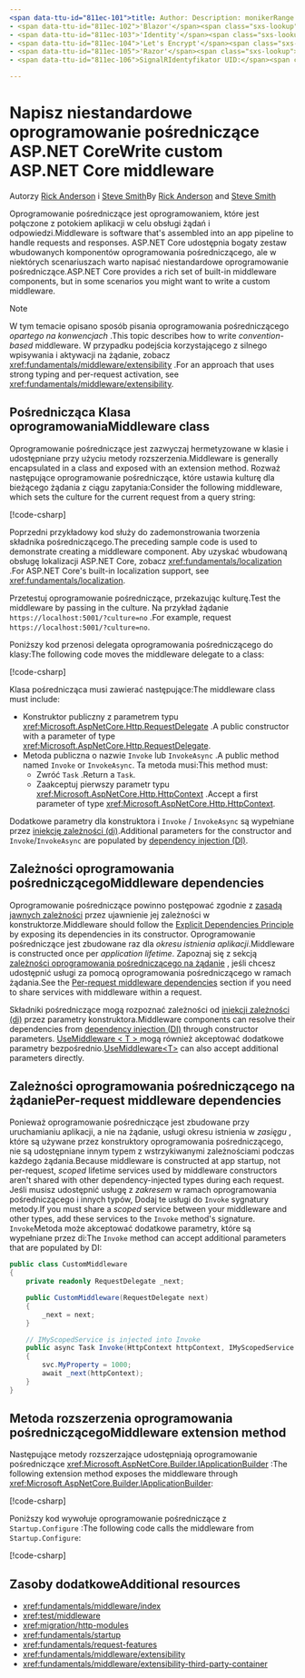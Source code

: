 ```yaml
---
<span data-ttu-id="811ec-101">title: Author: Description: monikerRange: MS. Author: MS. Custom: MS. Date: No-Loc:</span><span class="sxs-lookup"><span data-stu-id="811ec-101">title: author: description: monikerRange: ms.author: ms.custom: ms.date: no-loc:</span></span>
- <span data-ttu-id="811ec-102">'Blazor'</span><span class="sxs-lookup"><span data-stu-id="811ec-102">'Blazor'</span></span>
- <span data-ttu-id="811ec-103">'Identity'</span><span class="sxs-lookup"><span data-stu-id="811ec-103">'Identity'</span></span>
- <span data-ttu-id="811ec-104">'Let's Encrypt'</span><span class="sxs-lookup"><span data-stu-id="811ec-104">'Let's Encrypt'</span></span>
- <span data-ttu-id="811ec-105">'Razor'</span><span class="sxs-lookup"><span data-stu-id="811ec-105">'Razor'</span></span>
- <span data-ttu-id="811ec-106">SignalRIdentyfikator UID:</span><span class="sxs-lookup"><span data-stu-id="811ec-106">'SignalR' uid:</span></span> 

---
```

# <a name="write-custom-aspnet-core-middleware"></a><span data-ttu-id="811ec-107">Napisz niestandardowe oprogramowanie pośredniczące ASP.NET Core</span><span class="sxs-lookup"><span data-stu-id="811ec-107">Write custom ASP.NET Core middleware</span></span>

<span data-ttu-id="811ec-108">Autorzy [Rick Anderson](https://twitter.com/RickAndMSFT) i [Steve Smith](https://ardalis.com/)</span><span class="sxs-lookup"><span data-stu-id="811ec-108">By [Rick Anderson](https://twitter.com/RickAndMSFT) and [Steve Smith](https://ardalis.com/)</span></span>

<span data-ttu-id="811ec-109">Oprogramowanie pośredniczące jest oprogramowaniem, które jest połączone z potokiem aplikacji w celu obsługi żądań i odpowiedzi.</span><span class="sxs-lookup"><span data-stu-id="811ec-109">Middleware is software that's assembled into an app pipeline to handle requests and responses.</span></span> <span data-ttu-id="811ec-110">ASP.NET Core udostępnia bogaty zestaw wbudowanych komponentów oprogramowania pośredniczącego, ale w niektórych scenariuszach warto napisać niestandardowe oprogramowanie pośredniczące.</span><span class="sxs-lookup"><span data-stu-id="811ec-110">ASP.NET Core provides a rich set of built-in middleware components, but in some scenarios you might want to write a custom middleware.</span></span>

> [!NOTE]
> <span data-ttu-id="811ec-111">W tym temacie opisano sposób pisania oprogramowania pośredniczącego *opartego na konwencjach* .</span><span class="sxs-lookup"><span data-stu-id="811ec-111">This topic describes how to write *convention-based* middleware.</span></span> <span data-ttu-id="811ec-112">W przypadku podejścia korzystającego z silnego wpisywania i aktywacji na żądanie, zobacz <xref:fundamentals/middleware/extensibility> .</span><span class="sxs-lookup"><span data-stu-id="811ec-112">For an approach that uses strong typing and per-request activation, see <xref:fundamentals/middleware/extensibility>.</span></span>

## <a name="middleware-class"></a><span data-ttu-id="811ec-113">Pośrednicząca Klasa oprogramowania</span><span class="sxs-lookup"><span data-stu-id="811ec-113">Middleware class</span></span>

<span data-ttu-id="811ec-114">Oprogramowanie pośredniczące jest zazwyczaj hermetyzowane w klasie i udostępniane przy użyciu metody rozszerzenia.</span><span class="sxs-lookup"><span data-stu-id="811ec-114">Middleware is generally encapsulated in a class and exposed with an extension method.</span></span> <span data-ttu-id="811ec-115">Rozważ następujące oprogramowanie pośredniczące, które ustawia kulturę dla bieżącego żądania z ciągu zapytania:</span><span class="sxs-lookup"><span data-stu-id="811ec-115">Consider the following middleware, which sets the culture for the current request from a query string:</span></span>

[!code-csharp[](write/snapshot/StartupCulture.cs)]

<span data-ttu-id="811ec-116">Poprzedni przykładowy kod służy do zademonstrowania tworzenia składnika pośredniczącego.</span><span class="sxs-lookup"><span data-stu-id="811ec-116">The preceding sample code is used to demonstrate creating a middleware component.</span></span> <span data-ttu-id="811ec-117">Aby uzyskać wbudowaną obsługę lokalizacji ASP.NET Core, zobacz <xref:fundamentals/localization> .</span><span class="sxs-lookup"><span data-stu-id="811ec-117">For ASP.NET Core's built-in localization support, see <xref:fundamentals/localization>.</span></span>

<span data-ttu-id="811ec-118">Przetestuj oprogramowanie pośredniczące, przekazując kulturę.</span><span class="sxs-lookup"><span data-stu-id="811ec-118">Test the middleware by passing in the culture.</span></span> <span data-ttu-id="811ec-119">Na przykład żądanie `https://localhost:5001/?culture=no` .</span><span class="sxs-lookup"><span data-stu-id="811ec-119">For example, request `https://localhost:5001/?culture=no`.</span></span>

<span data-ttu-id="811ec-120">Poniższy kod przenosi delegata oprogramowania pośredniczącego do klasy:</span><span class="sxs-lookup"><span data-stu-id="811ec-120">The following code moves the middleware delegate to a class:</span></span>

[!code-csharp[](write/snapshot/RequestCultureMiddleware.cs)]

<span data-ttu-id="811ec-121">Klasa pośrednicząca musi zawierać następujące:</span><span class="sxs-lookup"><span data-stu-id="811ec-121">The middleware class must include:</span></span>

* <span data-ttu-id="811ec-122">Konstruktor publiczny z parametrem typu <xref:Microsoft.AspNetCore.Http.RequestDelegate> .</span><span class="sxs-lookup"><span data-stu-id="811ec-122">A public constructor with a parameter of type <xref:Microsoft.AspNetCore.Http.RequestDelegate>.</span></span>
* <span data-ttu-id="811ec-123">Metoda publiczna o nazwie `Invoke` lub `InvokeAsync` .</span><span class="sxs-lookup"><span data-stu-id="811ec-123">A public method named `Invoke` or `InvokeAsync`.</span></span> <span data-ttu-id="811ec-124">Ta metoda musi:</span><span class="sxs-lookup"><span data-stu-id="811ec-124">This method must:</span></span>
  * <span data-ttu-id="811ec-125">Zwróć `Task` .</span><span class="sxs-lookup"><span data-stu-id="811ec-125">Return a `Task`.</span></span>
  * <span data-ttu-id="811ec-126">Zaakceptuj pierwszy parametr typu <xref:Microsoft.AspNetCore.Http.HttpContext> .</span><span class="sxs-lookup"><span data-stu-id="811ec-126">Accept a first parameter of type <xref:Microsoft.AspNetCore.Http.HttpContext>.</span></span>
  
<span data-ttu-id="811ec-127">Dodatkowe parametry dla konstruktora i `Invoke` / `InvokeAsync` są wypełniane przez [iniekcję zależności (di)](xref:fundamentals/dependency-injection).</span><span class="sxs-lookup"><span data-stu-id="811ec-127">Additional parameters for the constructor and `Invoke`/`InvokeAsync` are populated by [dependency injection (DI)](xref:fundamentals/dependency-injection).</span></span>

## <a name="middleware-dependencies"></a><span data-ttu-id="811ec-128">Zależności oprogramowania pośredniczącego</span><span class="sxs-lookup"><span data-stu-id="811ec-128">Middleware dependencies</span></span>

<span data-ttu-id="811ec-129">Oprogramowanie pośredniczące powinno postępować zgodnie z [zasadą jawnych zależności](/dotnet/standard/modern-web-apps-azure-architecture/architectural-principles#explicit-dependencies) przez ujawnienie jej zależności w konstruktorze.</span><span class="sxs-lookup"><span data-stu-id="811ec-129">Middleware should follow the [Explicit Dependencies Principle](/dotnet/standard/modern-web-apps-azure-architecture/architectural-principles#explicit-dependencies) by exposing its dependencies in its constructor.</span></span> <span data-ttu-id="811ec-130">Oprogramowanie pośredniczące jest zbudowane raz dla *okresu istnienia aplikacji*.</span><span class="sxs-lookup"><span data-stu-id="811ec-130">Middleware is constructed once per *application lifetime*.</span></span> <span data-ttu-id="811ec-131">Zapoznaj się z sekcją [zależności oprogramowania pośredniczącego na żądanie](#per-request-middleware-dependencies) , jeśli chcesz udostępnić usługi za pomocą oprogramowania pośredniczącego w ramach żądania.</span><span class="sxs-lookup"><span data-stu-id="811ec-131">See the [Per-request middleware dependencies](#per-request-middleware-dependencies) section if you need to share services with middleware within a request.</span></span>

<span data-ttu-id="811ec-132">Składniki pośredniczące mogą rozpoznać zależności od [iniekcji zależności (di)](xref:fundamentals/dependency-injection) przez parametry konstruktora.</span><span class="sxs-lookup"><span data-stu-id="811ec-132">Middleware components can resolve their dependencies from [dependency injection (DI)](xref:fundamentals/dependency-injection) through constructor parameters.</span></span> <span data-ttu-id="811ec-133">[UseMiddleware &lt; T &gt; ](/dotnet/api/microsoft.aspnetcore.builder.usemiddlewareextensions.usemiddleware#Microsoft_AspNetCore_Builder_UseMiddlewareExtensions_UseMiddleware_Microsoft_AspNetCore_Builder_IApplicationBuilder_System_Type_System_Object___) mogą również akceptować dodatkowe parametry bezpośrednio.</span><span class="sxs-lookup"><span data-stu-id="811ec-133">[UseMiddleware&lt;T&gt;](/dotnet/api/microsoft.aspnetcore.builder.usemiddlewareextensions.usemiddleware#Microsoft_AspNetCore_Builder_UseMiddlewareExtensions_UseMiddleware_Microsoft_AspNetCore_Builder_IApplicationBuilder_System_Type_System_Object___) can also accept additional parameters directly.</span></span>

## <a name="per-request-middleware-dependencies"></a><span data-ttu-id="811ec-134">Zależności oprogramowania pośredniczącego na żądanie</span><span class="sxs-lookup"><span data-stu-id="811ec-134">Per-request middleware dependencies</span></span>

<span data-ttu-id="811ec-135">Ponieważ oprogramowanie pośredniczące jest zbudowane przy uruchamianiu aplikacji, a nie na żądanie, usługi okresu istnienia w *zasięgu* , które są używane przez konstruktory oprogramowania pośredniczącego, nie są udostępniane innym typem z wstrzykiwanymi zależnościami podczas każdego żądania.</span><span class="sxs-lookup"><span data-stu-id="811ec-135">Because middleware is constructed at app startup, not per-request, *scoped* lifetime services used by middleware constructors aren't shared with other dependency-injected types during each request.</span></span> <span data-ttu-id="811ec-136">Jeśli musisz udostępnić usługę z *zakresem* w ramach oprogramowania pośredniczącego i innych typów, Dodaj te usługi do `Invoke` sygnatury metody.</span><span class="sxs-lookup"><span data-stu-id="811ec-136">If you must share a *scoped* service between your middleware and other types, add these services to the `Invoke` method's signature.</span></span> <span data-ttu-id="811ec-137">`Invoke`Metoda może akceptować dodatkowe parametry, które są wypełniane przez di:</span><span class="sxs-lookup"><span data-stu-id="811ec-137">The `Invoke` method can accept additional parameters that are populated by DI:</span></span>

```csharp
public class CustomMiddleware
{
    private readonly RequestDelegate _next;

    public CustomMiddleware(RequestDelegate next)
    {
        _next = next;
    }

    // IMyScopedService is injected into Invoke
    public async Task Invoke(HttpContext httpContext, IMyScopedService svc)
    {
        svc.MyProperty = 1000;
        await _next(httpContext);
    }
}
```

## <a name="middleware-extension-method"></a><span data-ttu-id="811ec-138">Metoda rozszerzenia oprogramowania pośredniczącego</span><span class="sxs-lookup"><span data-stu-id="811ec-138">Middleware extension method</span></span>

<span data-ttu-id="811ec-139">Następujące metody rozszerzające udostępniają oprogramowanie pośredniczące <xref:Microsoft.AspNetCore.Builder.IApplicationBuilder> :</span><span class="sxs-lookup"><span data-stu-id="811ec-139">The following extension method exposes the middleware through <xref:Microsoft.AspNetCore.Builder.IApplicationBuilder>:</span></span>

[!code-csharp[](write/snapshot/RequestCultureMiddlewareExtensions.cs)]

<span data-ttu-id="811ec-140">Poniższy kod wywołuje oprogramowanie pośredniczące z `Startup.Configure` :</span><span class="sxs-lookup"><span data-stu-id="811ec-140">The following code calls the middleware from `Startup.Configure`:</span></span>

[!code-csharp[](write/snapshot/Startup.cs?highlight=5)]

## <a name="additional-resources"></a><span data-ttu-id="811ec-141">Zasoby dodatkowe</span><span class="sxs-lookup"><span data-stu-id="811ec-141">Additional resources</span></span>

* <xref:fundamentals/middleware/index>
* <xref:test/middleware>
* <xref:migration/http-modules>
* <xref:fundamentals/startup>
* <xref:fundamentals/request-features>
* <xref:fundamentals/middleware/extensibility>
* <xref:fundamentals/middleware/extensibility-third-party-container>
